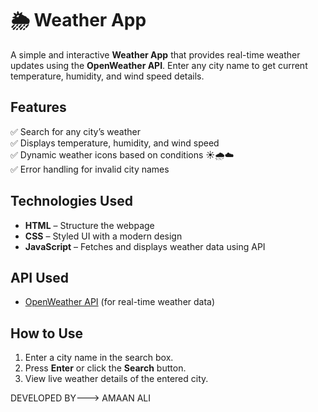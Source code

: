 # 🌦️ Weather App

A simple and interactive **Weather App** that provides real-time weather updates using the **OpenWeather API**. Enter any city name to get current temperature, humidity, and wind speed details.

## Features
✅ Search for any city’s weather  
✅ Displays temperature, humidity, and wind speed  
✅ Dynamic weather icons based on conditions ☀️🌧️☁️  
✅ Error handling for invalid city names  

## Technologies Used
- **HTML** – Structure the webpage  
- **CSS** – Styled UI with a modern design  
- **JavaScript** – Fetches and displays weather data using API  

## API Used
- [OpenWeather API](https://openweathermap.org/api) (for real-time weather data)

## How to Use
1. Enter a city name in the search box.  
2. Press **Enter** or click the **Search** button.  
3. View live weather details of the entered city.  

DEVELOPED BY---> AMAAN ALI
